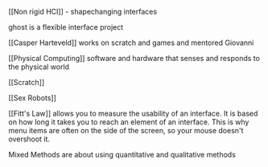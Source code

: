 [[Non rigid HCI]] - shapechanging interfaces

ghost is a flexible interface project

[[Casper Harteveld]] works on scratch and games and mentored Giovanni

[[Physical Computing]] software and hardware that senses and responds to the physical world

[[Scratch]]

[[Sex Robots]]

[[Fitt's Law]] allows you to measure the usability of an interface. It is based on how long it takes you to reach an element of an interface. This is why menu items are often on the side of the screen, so your mouse doesn't overshoot it.

Mixed Methods are about using quantitative and qualitative methods